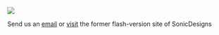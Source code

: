 ![](https://www.sonicdesigns.nl/img/underconstruction.jpg)

Send us an [email](mailto:info@sonicdesigns.nl) or
[visit](https://www.sonicdesigns.nl/index2.html) the former flash-version site of SonicDesigns